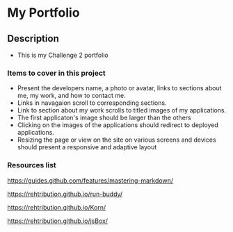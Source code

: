 # My Portfolio


## Description

- This is my Challenge 2 portfolio


### Items to cover in this project

* Present the developers name, a photo or avatar, links to sections about me, my work, and how to contact me.
* Links in navagaion scroll to corresponding sections.
* Link to section about my work scrolls to titled images of my applications.
* The first applicaton's image should be larger than the others
* Clicking on the images of the applications should redirect to deployed applications.
* Resizing the page or view on the site on various screens and devices should present a responsive and adaptive layout



### Resources list

https://guides.github.com/features/mastering-markdown/

https://rehtribution.github.io/run-buddy/

https://rehtribution.github.io/Korn/

https://rehtribution.github.io/jsBox/

